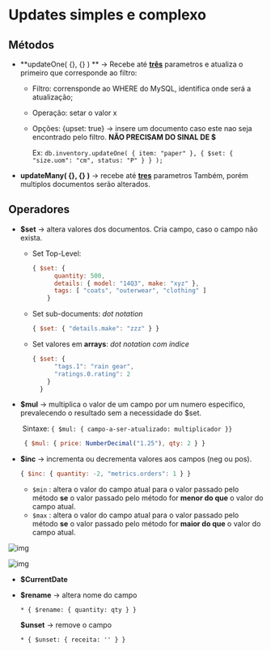 # Updates simples e complexo

## **Métodos**

* **updateOne( {}, {} ) ** -> Recebe até **<u>três</u>** parametros e atualiza o primeiro que corresponde ao filtro:

  * Filtro: corrensponde ao WHERE do MySQL, identifica onde será a atualização;

  * Operação: setar o valor x

  * Opções: {upset: true} -> insere um documento caso este nao seja encontrado pelo filtro. **NÃO PRECISAM DO SINAL DE $**

    Ex: `db.inventory.updateOne(
      { item: "paper" },
      { $set: { "size.uom": "cm", status: "P" } }
    );`

* **updateMany( {}, {} )** -> recebe até **<u>tres</u>** parametros Também, porém multiplos documentos serão alterados.

## **Operadores**

* **$set** -> altera valores dos documentos. Cria campo, caso o campo não exista.

  * Set Top-Level: 

    ```js
    { $set: {
          quantity: 500,
          details: { model: "14Q3", make: "xyz" },
          tags: [ "coats", "outerwear", "clothing" ]
        }
    ```

  * Set sub-documents: *dot notation*

    ```js
    { $set: { "details.make": "zzz" } }
    ```

  * Set valores em **arrays**: *dot notation com índice*

    ```javascript
    { $set: {
          "tags.1": "rain gear",
          "ratings.0.rating": 2
        }
      }
    ```

* **$mul** -> multiplica o valor de um campo por um numero especifico, prevalecendo o resultado sem a necessidade do $set.

  ​         Sintaxe: `{ $mul: { campo-a-ser-atualizado: multiplicador }}`

  ```javascript
   { $mul: { price: NumberDecimal("1.25"), qty: 2 } }
  ```

* **$inc** -> incrementa ou decrementa valores aos campos (neg ou pos).

  ```javascript
  { $inc: { quantity: -2, "metrics.orders": 1 } }
  ```

  

  * `$min` : altera o valor do campo atual para o valor passado pelo método **se** o valor passado pelo método for **menor do que** o valor do campo atual.

  - `$max` : altera o valor do campo atual para o valor passado pelo método **se** o valor passado pelo método for **maior do que** o valor do campo atual.

![img](https://s3.us-east-2.amazonaws.com/assets.app.betrybe.com/back-end/mongodb/simple-updates/images/mongodb_max-e4b15a83476cb823e7311a1d153c5338.png)

![img](https://s3.us-east-2.amazonaws.com/assets.app.betrybe.com/back-end/mongodb/simple-updates/images/mongodb_min-8ecf25fde177dc4b1b76641625c53ae8.png)

* **$CurrentDate**

* **$rename** -> altera nome do campo

  ```
  * { $rename: { quantity: qty } }
  ```

  **$unset** -> remove o campo

  ```
  * { $unset: { receita: '' } }
  ```

  